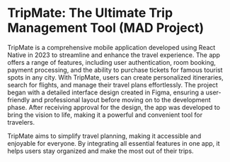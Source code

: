 # TripMate: The Ultimate Trip Management Tool (MAD Project)

TripMate is a comprehensive mobile application developed using React Native in 2023 to streamline and enhance the travel experience. The app offers a range of features, including user authentication, room booking, payment processing, and the ability to purchase tickets for famous tourist spots in any city. With TripMate, users can create personalized itineraries, search for flights, and manage their travel plans effortlessly. The project began with a detailed interface design created in Figma, ensuring a user-friendly and professional layout before moving on to the development phase. After receiving approval for the design, the app was developed to bring the vision to life, making it a powerful and convenient tool for travelers.

TripMate aims to simplify travel planning, making it accessible and enjoyable for everyone. By integrating all essential features in one app, it helps users stay organized and make the most out of their trips.
